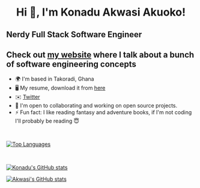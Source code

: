 <h1 align="center">Hi 👋, I'm Konadu Akwasi Akuoko!</h1>

Nerdy Full Stack Software Engineer
-----------------------------------------------------

## Check out [my website](https://konadu.dev) where I talk about a bunch of software engineering concepts

* 🌍  I'm based in Takoradi, Ghana
* 🖥️  My resume, download it from [here](https://drive.google.com/file/d/1aeFZkRx1IZGdTM_akQEdvaODeGLhXrj3/view?usp=sharing)
* ✉️  [Twitter](https://twitter.com/akuoko_konadu)
* 🤝  I'm open to collaborating and working on open source projects.
* ⚡   Fun fact: I like reading fantasy and adventure books, if I'm not coding I'll probably be reading 😇

<br>

[![Top Languages](https://github-readme-stats.vercel.app/api/top-langs/?username=Konadu-Akwasi-Akuoko)](https://github.com/anuraghazra/github-readme-stats)

<br>

[![Konadu's GitHub stats](https://github-readme-stats.vercel.app/api?username=Konadu-Akwasi-Akuoko)](https://github.com/anuraghazra/github-readme-stats)

[![Akwasi's GitHub stats](https://github-readme-stats-git-main-konaduakwasiakuokos-projects.vercel.app/api?username=Konadu-Akwasi-Akuoko)](https://github.com/anuraghazra/github-readme-stats)

